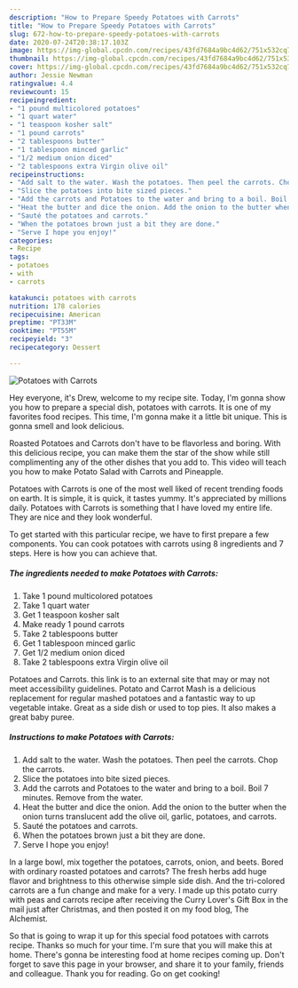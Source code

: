 ```yaml
---
description: "How to Prepare Speedy Potatoes with Carrots"
title: "How to Prepare Speedy Potatoes with Carrots"
slug: 672-how-to-prepare-speedy-potatoes-with-carrots
date: 2020-07-24T20:38:17.103Z
image: https://img-global.cpcdn.com/recipes/43fd7684a9bc4d62/751x532cq70/potatoes-with-carrots-recipe-main-photo.jpg
thumbnail: https://img-global.cpcdn.com/recipes/43fd7684a9bc4d62/751x532cq70/potatoes-with-carrots-recipe-main-photo.jpg
cover: https://img-global.cpcdn.com/recipes/43fd7684a9bc4d62/751x532cq70/potatoes-with-carrots-recipe-main-photo.jpg
author: Jessie Newman
ratingvalue: 4.4
reviewcount: 15
recipeingredient:
- "1 pound multicolored potatoes"
- "1 quart water"
- "1 teaspoon kosher salt"
- "1 pound carrots"
- "2 tablespoons butter"
- "1 tablespoon minced garlic"
- "1/2 medium onion diced"
- "2 tablespoons extra Virgin olive oil"
recipeinstructions:
- "Add salt to the water. Wash the potatoes. Then peel the carrots. Chop the carrots."
- "Slice the potatoes into bite sized pieces."
- "Add the carrots and Potatoes to the water and bring to a boil. Boil 7 minutes. Remove from the water."
- "Heat the butter and dice the onion. Add the onion to the butter when the onion turns translucent add the olive oil, garlic, potatoes, and carrots."
- "Sauté the potatoes and carrots."
- "When the potatoes brown just a bit they are done."
- "Serve I hope you enjoy!"
categories:
- Recipe
tags:
- potatoes
- with
- carrots

katakunci: potatoes with carrots 
nutrition: 178 calories
recipecuisine: American
preptime: "PT33M"
cooktime: "PT55M"
recipeyield: "3"
recipecategory: Dessert

---
```



![Potatoes with Carrots](https://img-global.cpcdn.com/recipes/43fd7684a9bc4d62/751x532cq70/potatoes-with-carrots-recipe-main-photo.jpg)

Hey everyone, it's Drew, welcome to my recipe site. Today, I'm gonna show you how to prepare a special dish, potatoes with carrots. It is one of my favorites food recipes. This time, I'm gonna make it a little bit unique. This is gonna smell and look delicious.

Roasted Potatoes and Carrots don&#39;t have to be flavorless and boring. With this delicious recipe, you can make them the star of the show while still complimenting any of the other dishes that you add to. This video will teach you how to make Potato Salad with Carrots and Pineapple.

Potatoes with Carrots is one of the most well liked of recent trending foods on earth. It is simple, it is quick, it tastes yummy. It's appreciated by millions daily. Potatoes with Carrots is something that I have loved my entire life. They are nice and they look wonderful.


To get started with this particular recipe, we have to first prepare a few components. You can cook potatoes with carrots using 8 ingredients and 7 steps. Here is how you can achieve that.

<!--inarticleads1-->

##### The ingredients needed to make Potatoes with Carrots:

1. Take 1 pound multicolored potatoes
1. Take 1 quart water
1. Get 1 teaspoon kosher salt
1. Make ready 1 pound carrots
1. Take 2 tablespoons butter
1. Get 1 tablespoon minced garlic
1. Get 1/2 medium onion diced
1. Take 2 tablespoons extra Virgin olive oil


Potatoes and Carrots. this link is to an external site that may or may not meet accessibility guidelines. Potato and Carrot Mash is a delicious replacement for regular mashed potatoes and a fantastic way to up vegetable intake. Great as a side dish or used to top pies. It also makes a great baby puree. 

<!--inarticleads2-->

##### Instructions to make Potatoes with Carrots:

1. Add salt to the water. Wash the potatoes. Then peel the carrots. Chop the carrots.
1. Slice the potatoes into bite sized pieces.
1. Add the carrots and Potatoes to the water and bring to a boil. Boil 7 minutes. Remove from the water.
1. Heat the butter and dice the onion. Add the onion to the butter when the onion turns translucent add the olive oil, garlic, potatoes, and carrots.
1. Sauté the potatoes and carrots.
1. When the potatoes brown just a bit they are done.
1. Serve I hope you enjoy!


In a large bowl, mix together the potatoes, carrots, onion, and beets. Bored with ordinary roasted potatoes and carrots? The fresh herbs add huge flavor and brightness to this otherwise simple side dish. And the tri-colored carrots are a fun change and make for a very. I made up this potato curry with peas and carrots recipe after receiving the Curry Lover&#39;s Gift Box in the mail just after Christmas, and then posted it on my food blog, The Alchemist. 

So that is going to wrap it up for this special food potatoes with carrots recipe. Thanks so much for your time. I'm sure that you will make this at home. There's gonna be interesting food at home recipes coming up. Don't forget to save this page in your browser, and share it to your family, friends and colleague. Thank you for reading. Go on get cooking!
